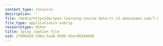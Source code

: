 ```yaml
---
content_type: resource
description: ''
file: /media/https%3A/open-learning-course-data-rc.s3.amazonaws.com/7-012-introduction-to-biology-fall-2004/278964285d6a5aa89508d2ec883d4d98_BAldLXDPWZM.vtt
file_type: application/x-subrip
resourcetype: Other
title: 3play caption file
uid: 27896428-5d6a-5aa8-9508-d2ec883d4d98
---
```

